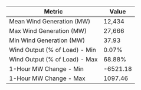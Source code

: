 | Metric                             | Value     |
|-------------------------------------|----------|
| Mean Wind Generation (MW)          | 12,434   |
| Max Wind Generation (MW)           | 27,666   |
| Min Wind Generation (MW)           | 37.93    |
| Wind Output (% of Load) - Min      | 0.07%    |
| Wind Output (% of Load) - Max      | 68.88%   |
| 1-Hour MW Change - Min             | -6521.18 |
| 1-Hour MW Change - Max             | 1097.46  |

